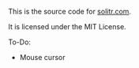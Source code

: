 This is the source code for [solitr.com](http://www.solitr.com/).

It is licensed under the MIT License.

To-Do:

* Mouse cursor

